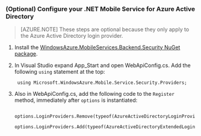 ### (Optional) Configure your .NET Mobile Service for Azure Active Directory

>[AZURE.NOTE] These steps are optional because they only apply to the Azure Active Directory login provider.

1. Install the [WindowsAzure.MobileServices.Backend.Security NuGet package](https://www.nuget.org/packages/WindowsAzure.MobileServices.Backend.Security).

2. In Visual Studio expand App_Start and open WebApiConfig.cs. Add the following `using` statement at the top:

        using Microsoft.WindowsAzure.Mobile.Service.Security.Providers;

3. Also in WebApiConfig.cs, add the following code to the `Register` method, immediately after `options` is instantiated:

        options.LoginProviders.Remove(typeof(AzureActiveDirectoryLoginProvider));
        options.LoginProviders.Add(typeof(AzureActiveDirectoryExtendedLoginProvider));


